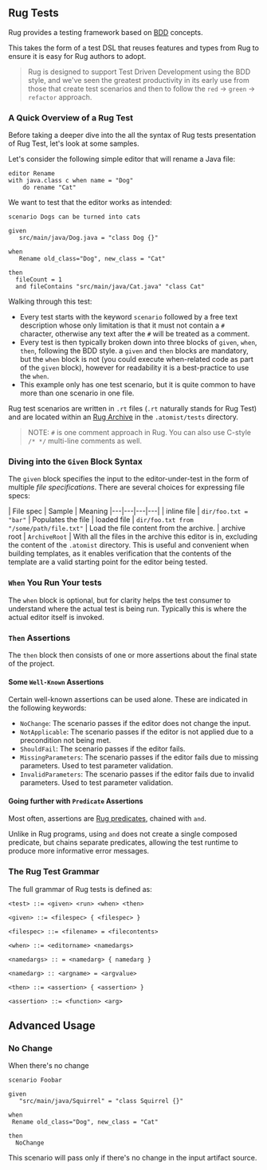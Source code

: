 ## Rug Tests

Rug provides a testing framework based on [BDD](https://en.wikipedia.org/wiki/Behavior-driven_development) concepts.

This takes the form of a test DSL that reuses features and types from Rug to ensure it is easy for Rug authors to adopt.

> Rug is designed to support Test Driven Development using the BDD style, and we've seen the greatest productivity in its early use from those that create test scenarios and then to follow the `red` -> `green` -> `refactor` approach.

### A Quick Overview of a Rug Test

Before taking a deeper dive into the all the syntax of Rug tests presentation of Rug Test, let's look at some samples.

Let's consider the following simple editor that will rename a Java file:

```
editor Rename
with java.class c when name = "Dog"
	do rename "Cat"
```
We want to test that the editor works as intended:

<!--TBD How do we display this with line numbers? Or even better can we link to this sample as a Koan and embed the code from there? -->

```
scenario Dogs can be turned into cats

given
   src/main/java/Dog.java = "class Dog {}"

when
   Rename old_class="Dog", new_class = "Cat"

then
  fileCount = 1
  and fileContains "src/main/java/Cat.java" "class Cat"
```

Walking through this test:

* Every test starts with the keyword `scenario` followed by a free text description whose only limitation is that it must not contain a `#` character, otherwise any text after the `#` will be treated as a comment.
* Every test is then typically broken down into three blocks of `given`, `when`, `then`, following the BDD style. a `given` and `then` blocks are mandatory, but the `when` block is not (you could execute when-related code as part of the `given` block), however for readability it is a best-practice to use the `when`.
* This example only has one test scenario, but it is quite common to have more than one scenario in one file.

Rug test scenarios are written in `.rt` files (`.rt` naturally stands for Rug Test) and are located within an [Rug Archive](/rug/rug-archive.md) in the `.atomist/tests` directory.

> NOTE: `#` is one comment approach in Rug. You can also use C-style `/* */` multi-line comments as well.


### Diving into the `Given` Block Syntax

The `given` block specifies the input to the editor-under-test in the form of multiple *file specifications*. There are several choices for expressing file specs:

|  File spec |  Sample | Meaning
|---|---|---|---|
| inline file | `dir/foo.txt = "bar"` | Populates the file |
loaded file | `dir/foo.txt from "/some/path/file.txt"` | Load the file content from the archive.
| archive root | `ArchiveRoot` | With all the files in the archive this editor is in, excluding the content of the `.atomist` directory. This is useful and convenient when building templates, as it enables verification that the contents of the template are a valid starting point for the editor being tested.

### `When` You Run Your tests

The `when` block is optional, but for clarity helps the test consumer to understand where the actual test is being run. Typically this is where the actual editor itself is invoked.

### `Then` Assertions

The `then` block then consists of one or more assertions about the final state of the project.

#### Some `Well-Known` Assertions

Certain well-known assertions can be used alone. These are indicated in the following keywords:

* `NoChange`: The scenario passes if the editor does not change the input.
* `NotApplicable`: The scenario passes if the editor is not applied due to a precondition not being met.
* `ShouldFail`: The scenario passes if the editor fails.
* `MissingParameters`: The scenario passes if the editor fails due to missing parameters. Used to test parameter validation.
* `InvalidParameters`: The scenario passes if the editor fails due to invalid parameters. Used to test parameter validation.

#### Going further with `Predicate` Assertions

Most often, assertions are [Rug predicates](rug-predicates.md), chained with `and`.

Unlike in Rug programs, using `and` does not create a single composed predicate, but chains separate predicates, allowing the test runtime to produce more informative error messages.

### The Rug Test Grammar

The full grammar of Rug tests is defined as:

```
<test> ::= <given> <run> <when> <then>

<given> ::= <filespec> { <filespec> }

<filespec> ::= <filename> = <filecontents>

<when> ::= <editorname> <namedargs>

<namedargs> :: = <namedarg> { namedarg }

<namedarg> :: <argname> = <argvalue>

<then> ::= <assertion> { <assertion> }

<assertion> ::= <function> <arg>

```

## Advanced Usage

### No Change
When there's no change

```
scenario Foobar

given
   "src/main/java/Squirrel" = "class Squirrel {}"

when
 Rename old_class="Dog", new_class = "Cat"

then
  NoChange
```
This scenario will pass only if there's no change in the input artifact source.
